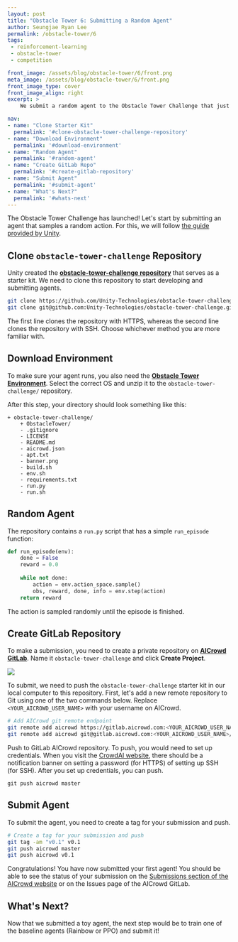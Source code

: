 ```yaml
---
layout: post
title: "Obstacle Tower 6: Submitting a Random Agent"
author: Seungjae Ryan Lee
permalink: /obstacle-tower/6
tags:
 - reinforcement-learning
 - obstacle-tower
 - competition

front_image: /assets/blog/obstacle-tower/6/front.png
meta_image: /assets/blog/obstacle-tower/6/front.png
front_image_type: cover
front_image_align: right
excerpt: >
    We submit a random agent to the Obstacle Tower Challenge that just began.

nav:
- name: "Clone Starter Kit"
  permalink: '#clone-obstacle-tower-challenge-repository'
- name: "Download Environment"
  permalink: '#download-environment'
- name: "Random Agent"
  permalink: '#random-agent'
- name: "Create GitLab Repo"
  permalink: '#create-gitlab-repository'
- name: "Submit Agent"
  permalink: '#submit-agent'
- name: "What's Next?"
  permalink: '#whats-next'
---
```


The Obstacle Tower Challenge has launched! Let's start by submitting an agent that samples a random action. For this, we will follow [the guide provided by Unity](https://github.com/unity-Technologies/obstacle-tower-challenge).


## Clone `obstacle-tower-challenge` Repository

Unity created the [**obstacle-tower-challenge repository**](https://github.com/Unity-Technologies/obstacle-tower-challenge) that serves as a starter kit. We need to clone this repository to start developing and submitting agents.

```bash
git clone https://github.com/Unity-Technologies/obstacle-tower-challenge.git
git clone git@github.com:Unity-Technologies/obstacle-tower-challenge.git
```

The first line clones the repository with HTTPS, whereas the second line clones the repository with SSH. Choose whichever method you are more familiar with.

## Download Environment

To make sure your agent runs, you also need the [**Obstacle Tower Environment**](https://github.com/Unity-Technologies/obstacle-tower-env#download-the-environment). Select the correct OS and unzip it to the `obstacle-tower-challenge/` repository.

After this step, your directory should look something like this:

```
+ obstacle-tower-challenge/
    + ObstacleTower/
    - .gitignore
    - LICENSE
    - README.md
    - aicrowd.json
    - apt.txt
    - banner.png
    - build.sh
    - env.sh
    - requirements.txt
    - run.py
    - run.sh
```

## Random Agent

The repository contains a `run.py` script that has a simple `run_episode` function:

```python
def run_episode(env):
    done = False
    reward = 0.0
    
    while not done:
        action = env.action_space.sample()
        obs, reward, done, info = env.step(action)
    return reward
```

The action is sampled randomly until the episode is finished.

## Create GitLab Repository

To make a submission, you need to create a private repository on [**AICrowd GitLab**](https://gitlab.aicrowd.com/). Name it `obstacle-tower-challenge` and click **Create Project**.

<div class="mdl-grid">
  <div class="mdl-layout-spacer"></div>
  <div class="mdl-cell mdl-cell--12-col mdl-cell--12-col-desktop mdl-cell--8-col-tablet mdl-cell--12-col-phone mdl-cell--hide-phone">
    <img src="{{absolute_url}}/assets/blog/obstacle-tower/6/new_project.png">
  </div>
  <div class="mdl-layout-spacer"></div>
</div>

To submit, we need to push the `obstacle-tower-challenge` starter kit in our local computer to this repository. First, let's add a new remote repository to Git using one of the two commands below. Replace `<YOUR_AICROWD_USER_NAME>` with your username on AICrowd.

```bash
# Add AICrowd git remote endpoint
git remote add aicrowd https://gitlab.aicrowd.com:<YOUR_AICROWD_USER_NAME>/obstacle-tower-challenge.git
git remote add aicrowd git@gitlab.aicrowd.com:<YOUR_AICROWD_USER_NAME>/obstacle-tower-challenge.git
```

Push to GitLab AICrowd repository. To push, you would need to set up credentials. When you visit the [CrowdAI website](https://gitlab.aicrowd.com/), there should be a notification banner on setting a password (for HTTPS) of setting up SSH (for SSH). After you set up credentials, you can push.

```
git push aicrowd master
```

## Submit Agent

To submit the agent, you need to create a tag for your submission and push.

```bash
# Create a tag for your submission and push
git tag -am "v0.1" v0.1
git push aicrowd master
git push aicrowd v0.1
```

Congratulations! You have now submitted your first agent! You should be able to see the status of your submission on the [Submissions section of the AICrowd website](https://www.aicrowd.com/challenges/unity-obstacle-tower-challenge/submissions) or on the Issues page of the AICrowd GitLab.


## What's Next?

Now that we submitted a toy agent, the next step would be to train one of the baseline agents (Rainbow or PPO) and submit it!
